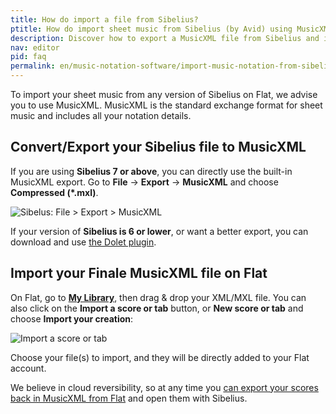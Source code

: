 ```yaml
---
title: How do import a file from Sibelius?
ptitle: How do import sheet music from Sibelius (by Avid) using MusicXML?
description: Discover how to export a MusicXML file from Sibelius and import it on our cloud-based music notation software Flat.
nav: editor
pid: faq
permalink: en/music-notation-software/import-music-notation-from-sibelius.html
---
```


To import your sheet music from any version of Sibelius on Flat, we advise you to use MusicXML. MusicXML is the standard exchange format for sheet music and includes all your notation details.

## Convert/Export your Sibelius file to MusicXML

If you are using **Sibelius 7 or above**, you can directly use the built-in MusicXML export. Go to **File** → **Export** → **MusicXML** and choose **Compressed (*.mxl)**.

![Sibelus: File > Export > MusicXML](/help/assets/img/editor/import-from-sibelius-musicxml.png)

If your version of **Sibelius is 6 or lower**, or want a better export, you can download and use [the Dolet plugin](https://www.musicxml.com/dolet-plugin/dolet-6-plugin-for-sibelius-5-1-and-later/).

## Import your Finale MusicXML file on Flat

On Flat, go to [**My Library**](https://flat.io/my-library), then drag & drop your XML/MXL file. You can also click on the **Import a score or tab** button, or **New score or tab** and choose **Import your creation**:

![Import a score or tab](/help/assets/img/editor/create-score-import-btn.png)

Choose your file(s) to import, and they will be directly added to your Flat account.

We believe in cloud reversibility, so at any time you [can export your scores back in MusicXML from Flat](/help/en/music-notation-software/print-export.html) and open them with Sibelius.